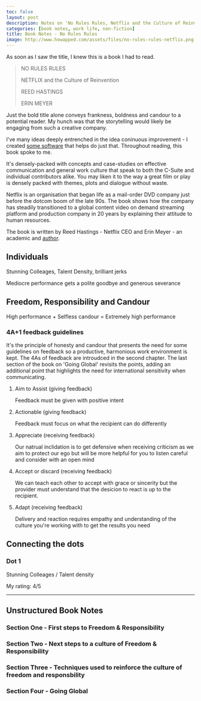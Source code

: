 ```yaml
---
toc: false
layout: post
description: Notes on 'No Rules Rules, Netflix and the Culture of Reinvention' by Reed Hastings and Erin Meyer.<br><br>Gripping storytelling on how to create and maintain a dynamic, flexible and creative engineering culture.
categories: [book notes, work life, non-fiction]
title: Book Notes - No Rules Rules
image: http://www.howapped.com/assets/files/no-rules-rules-netflix.png
---
```


As soon as I saw the title, I knew this is a book I had to read.

> NO RULES RULES
>
> NETFLIX and the Culture of Reinvention
>
> REED HASTINGS
>
> ERIN MEYER

Just the bold title alone conveys frankness, boldness and candour to a potential reader.
My hunch was that the storytelling would likely be engaging from such a creative company.

I've many ideas deeply entrenched in the idea coninuous improvement - I created [some software](https://github.com/jonwhittlestone/kaizen-async) that helps do just that. Throughout reading, this book spoke to me. 

It's densely-packed with concepts and case-studies on effective communication and general work culture that speak to both the C-Suite and individual contributors alike. You may liken it to the way a great film or play is densely packed with themes, plots and dialogue without waste.

Netflix is an organisation that began life as a mail-order DVD company just before the dotcom boom of the late 90s. The book shows how the company has steadily transitioned to a global content video on demand streaming platform and production company in 20 years by explaining their attitude to human resources.

The book is written by Reed Hastings - Netflix CEO and Erin Meyer - an academic and [author](https://www.goodreads.com/book/show/22085568-the-culture-map).

## Individuals

Stunning Colleages, Talent Density, brilliant jerks

Mediocre performance gets a polite goodbye and generous severance

## Freedom, Responsibility and Candour

High performance + Selfless candour = Extremely high performance

### 4A+1 feedback guidelines

It's the principle of honesty and candour that presents the need for some guidelines on feedback so a productive, harmonious work environment is kept. The 4As of feedback are introudced in the second chapter. The last section of the book on 'Going Global' revisits the points, adding an additional point that highlights the need for international sensitivity when communicating.

1. Aim to Assist (giving feedback)
    
    Feedback must be given with positive intent

2. Actionable (giving feedback)

    Feedback must focus on what the recipient can do differently

3. Appreciate (receiving feedback)
    
    Our natrual inclidation is to get defensive when receiving criticism as we aim to protect our ego but will be more helpful for you to listen careful and consider with an open mind
    
4. Accept or discard (receiving feedback)
    
    We can teach each other to accept with grace or sincerity but the provider must understand that the desicion to react is up to the recipient.
    
5. Adapt (receiving feedback)
    
    Delivery and reaction requires empathy and understanding of the culture you're working with to get the results you need
     

  
## Connecting the dots


### Dot 1

Stunning Colleages / Talent density



My rating: 4/5

---
## Unstructured Book Notes

### Section One - First steps to Freedom & Responsibility


### Section Two - Next steps to a culture of Freedom & Responsibility

### Section Three - Techniques used to reinforce the culture of freedom and responsbility

### Section Four - Going Global

